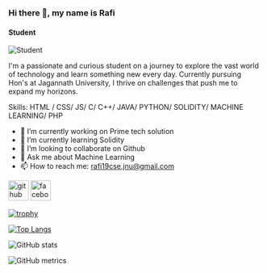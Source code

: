 ### Hi there 👋, my name is Rafi
#### Student
![Student](https://scontent.fdac13-1.fna.fbcdn.net/v/t1.6435-9/136992675_2883954725214096_3985497283808841728_n.jpg?stp=dst-jpg_p843x403&_nc_cat=102&ccb=1-7&_nc_sid=7f8c78&_nc_eui2=AeG14DUxEWGLjrANyYsu1iPPn9fINUn5Hg-f18g1SfkeD29PkfHvEWJImKh0NfF_I1-muKCpWRydwa79uAnrQakj&_nc_ohc=mMWqEaiE6xEAX-V8zsu&_nc_ht=scontent.fdac13-1.fna&oh=00_AfAzFqnvIuaLotYouG6vV5p5vb76eG3fDCv2CQBJ_NN1Cg&oe=658A0779)

I'm a passionate and curious student on a journey to explore the vast world of technology and learn something new every day. Currently pursuing Hon's at Jagannath University, I thrive on challenges that push me to expand my horizons.

Skills: HTML / CSS/ JS/  C/ C++/ JAVA/ PYTHON/ SOLIDITY/ MACHINE LEARNING/ PHP

- 🔭 I’m currently working on Prime tech solution 
- 🌱 I’m currently learning Solidity 
- 👯 I’m looking to collaborate on Github 
- 💬 Ask me about Machine Learning 
- 📫 How to reach me: rafi19cse.jnu@gmail.com 


[<img src='https://cdn.jsdelivr.net/npm/simple-icons@3.0.1/icons/github.svg' alt='github' height='40'>](https://github.com/aminulrafi)  [<img src='https://cdn.jsdelivr.net/npm/simple-icons@3.0.1/icons/facebook.svg' alt='facebook' height='40'>](https://www.facebook.com/aspirines)  

[![trophy](https://github-profile-trophy.vercel.app/?username=aminulrafi)](https://github.com/ryo-ma/github-profile-trophy)

[![Top Langs](https://github-readme-stats.vercel.app/api/top-langs/?username=aminulrafi)](https://github.com/anuraghazra/github-readme-stats)

![GitHub stats](https://github-readme-stats.vercel.app/api?username=aminulrafi&show_icons=true)  

![GitHub metrics](https://metrics.lecoq.io/aminulrafi)  
